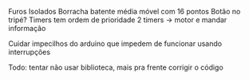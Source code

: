 Furos Isolados 
Borracha batente
média móvel com 16 pontos
Botão no tripé?
Timers tem ordem de prioridade
	2 timers -> motor e mandar informação

Cuidar impecilhos do arduino que impedem de funcionar usando interrupções

Todo:
tentar não usar biblioteca, mais pra frente corrigir o código